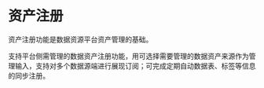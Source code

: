 # 资产注册

资产注册功能是数据资源平台资产管理的基础。

支持平台侧需管理的数据资产注册功能，用可选择需要管理的数据资产来源作为管理输入，支持对多个数据源端进行展现订阅；可完成定期自动数据表、标签等信息的同步注册。

